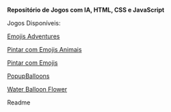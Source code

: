 <p><b>Repositório de Jogos com IA, HTML, CSS e JavaScript</b></p>
<p>Jogos Disponíveis:</p>
<p><a href="https://jopacheco.github.io/jogos/Emojis Adventures">Emojis Adventures</a></p>
<p><a href="https://jopacheco.github.io/jogos/Pintar com Emojis Animais">Pintar com Emojis Animais</a></p>
<p><a href="https://jopacheco.github.io/jogos/Pintar com Emojis">Pintar com Emojis</a></p>
<p><a href="https://jopacheco.github.io/jogos/PopupBalloons">PopupBalloons</a></p>
<p><a href="https://jopacheco.github.io/jogos/Water Balloon Flowers">Water Balloon Flower</a></p>
<p>Readme</p>
